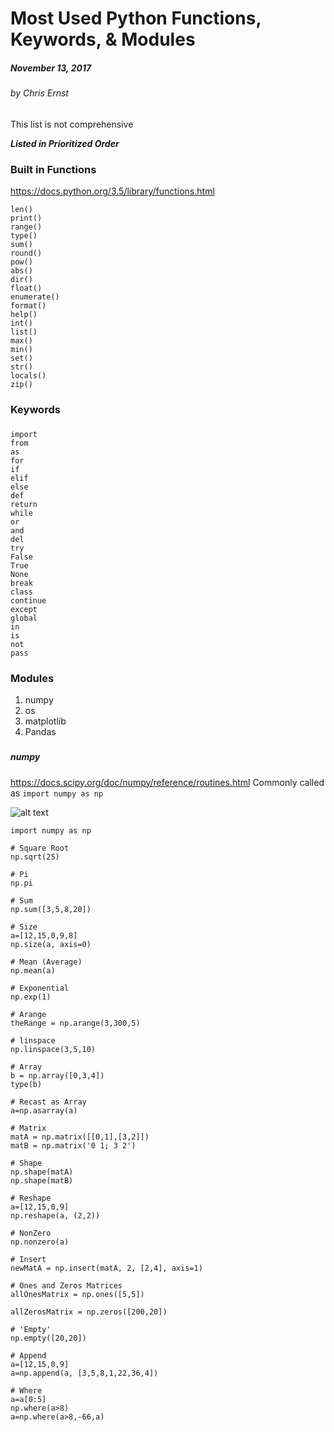 
# Most Used Python Functions, Keywords, & Modules
##### November 13, 2017
###### by Chris Ernst
###
This list is not comprehensive

***Listed in Prioritized Order***
### Built in Functions
https://docs.python.org/3.5/library/functions.html
```
len()
print()
range()
type()
sum()
round()
pow()
abs()
dir()
float()
enumerate()
format()
help()
int()
list()
max()
min()
set()
str()
locals()
zip()
```

### Keywords
###
```
import
from
as
for
if
elif
else
def
return
while
or
and
del
try
False
True
None
break
class
continue
except
global
in
is
not
pass
```



### Modules
1. numpy
2. os
3. matplotlib
4. Pandas
###
##### numpy
###
https://docs.scipy.org/doc/numpy/reference/routines.html
Commonly called as `import numpy as np`

![alt text](https://galeascience.files.wordpress.com/2016/08/popular_numpy_functions1.png)

```
import numpy as np

# Square Root
np.sqrt(25)

# Pi
np.pi

# Sum
np.sum([3,5,8,20])

# Size
a=[12,15,0,9,8]
np.size(a, axis=0)

# Mean (Average)
np.mean(a)

# Exponential
np.exp(1)

# Arange
theRange = np.arange(3,300,5)

# linspace
np.linspace(3,5,10)

# Array
b = np.array([0,3,4])
type(b)

# Recast as Array
a=np.asarray(a)

# Matrix
matA = np.matrix([[0,1],[3,2]])
matB = np.matrix('0 1; 3 2')

# Shape
np.shape(matA)
np.shape(matB)

# Reshape
a=[12,15,0,9]
np.reshape(a, (2,2))

# NonZero
np.nonzero(a)

# Insert
newMatA = np.insert(matA, 2, [2,4], axis=1)

# Ones and Zeros Matrices
allOnesMatrix = np.ones([5,5])

allZerosMatrix = np.zeros([200,20])

# 'Empty'
np.empty([20,20])

# Append
a=[12,15,0,9]
a=np.append(a, [3,5,8,1,22,36,4])

# Where
a=a[0:5]
np.where(a>8)
a=np.where(a>8,-66,a)
```